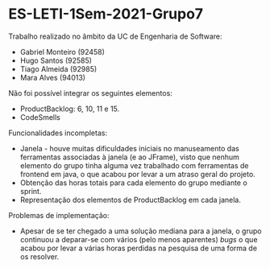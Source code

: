 # ES-LETI-1Sem-2021-Grupo7

Trabalho realizado no âmbito da UC de Engenharia de Software:
- Gabriel Monteiro (92458)
- Hugo Santos (92585)
- Tiago Almeida (92985)
- Mara Alves (94013)

Não foi possível integrar os seguintes elementos:
- ProductBacklog: 6, 10, 11 e 15.
- CodeSmells

Funcionalidades incompletas:
- Janela - houve muitas dificuldades iniciais no manuseamento das ferramentas associadas à janela (e ao JFrame), visto que nenhum elemento do grupo tinha alguma vez trabalhado com ferramentas de frontend em java, o que acabou por levar a um atraso geral do projeto.
- Obtenção das horas totais para cada elemento do grupo mediante o sprint.
- Representação dos elementos de ProductBacklog em cada janela.

Problemas de implementação:
- Apesar de se ter chegado a uma solução mediana para a janela, o grupo continuou a deparar-se com vários (pelo menos aparentes) _bugs_ o que acabou por levar a várias horas perdidas na pesquisa de uma forma de os resolver.
